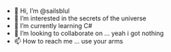 - 👋 Hi, I’m @sailsblul
- 👀 I’m interested in the secrets of the universe
- 🌱 I’m currently learning C#
- 💞️ I’m looking to collaborate on ... yeah i got nothing
- 📫 How to reach me ... use your arms

<!---
sailsblul/sailsblul is a ✨ special ✨ repository because its `README.md` (this file) appears on your GitHub profile.
You can click the Preview link to take a look at your changes.
--->
